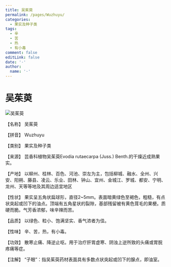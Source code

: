 ```yaml
---
title: 吴茱萸
permalink: /pages/Wuzhuyu/
categories: 
  - 果实及种子类
tags: 
  - 辛
  - 苦
  - 热
  - 有小毒
comment: false
editLink: false
date: '·'
author: 
  name: '·'
---
```

# 吴茱萸

![吴茱萸](https://sys01.lib.hkbu.edu.hk/cmed/mmid/images/B00212.jpg)

<!-- more -->
【名称】	吴茱萸	

【拼音】	Wuzhuyu

【类别】	果实及种子类

【来源】	芸香科植物吴茱萸Evodia rutaecarpa (Juss.) Benth.的干燥近成熟果实。

【产地】	以柳州、桂林、百色、河池、崇左为主，包括柳城、融水、全州、兴安、阳朔、藤县、凌云、乐业、田林、钟山、宜州、金城江、罗城、都安、宁明、龙州、天等等地及其周边适宜地区

【性状】	果实呈五角状扁球形，直径2~5mm。表面暗黄绿色至褐色，粗糙，有点状突起或凹下的油点。顶端有五角星状的裂隙，基部残留被有黄色茸毛的果梗。质硬而脆。气芳香浓郁，味辛辣而苦。

【品质】	以绿色、粒小、饱满坚实、香气浓者为佳。

【性味】	辛、苦，热，有小毒。

【功效】	散寒止痛、降逆止呕。用于治疗肝胃虚寒、阴浊上逆所致的头痛或胃脘疼痛等症。

【注解】	“子眼”：指吴茱萸药材表面具有多数点状突起或凹下的腺点，即油室。
